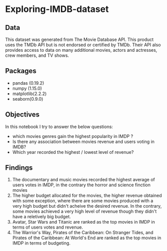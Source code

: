 # Exploring-IMDB-dataset

## Data 
This dataset was generated from The Movie Database API. This product uses the TMDb API but is not endorsed or certified by TMDb.
Their API also provides access to data on many additional movies, actors and actresses, crew members, and TV shows.

## Packages 
- pandas (0.19.2)
- numpy (1.15.0)
- matplotlib(2.2.2)
- seaborn(0.9.0)

## Objectives
In this notebook I try to answer the below questions: 
- which movies genres gain the highest popularity in IMDP ?
- Is there any association between movies revenue and users voting in IMDB?
- Which year recorded the highest / lowest level of revenue?


## Findings
1) The documentary and music movies recorded the highest average of users votes in IMDP, in the contrary the horror and science finction movies
2) The higher budget allocated for the movies, the higher revenue obtained with some exception, where there are some movies produced with a very high budget but didn't acheive the desired revenue. In the contrary, some movies achieved a very high level of revenue though they didn't have a reletively big budget.
3) Avatar, Star Wars and Titanic are ranked as the top movies in IMDP in terms of users votes and revenue.
4) The Warrior's Way, Pirates of the Caribbean: On Stranger Tides, and Pirates of the Caribbean: At World's End are ranked as the top movies in IMDP in terms of budgeting.

